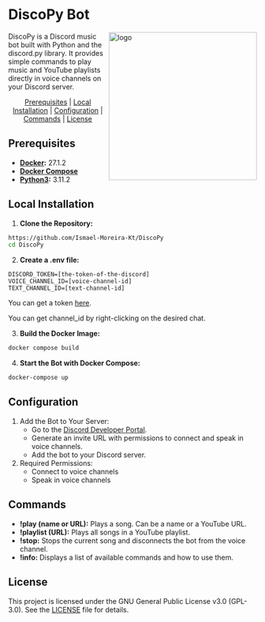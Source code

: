 # DiscoPy Bot
<img 
    src="./assets/logo.png" 
    alt="logo" 
    width="300px" 
    align="right"
/>


<div align="left">
DiscoPy is a Discord music bot built with Python and the discord.py library. It provides simple commands to play music and YouTube playlists directly in voice channels on your Discord server.

<br>

<p align="center"> 
    <a href="#prerequisites">Prerequisites</a> |
    <a href="#local-installation">Local Installation</a> |
    <a href="#configuration">Configuration</a> |
    <a href="#commands">Commands</a> |
    <a href="#license">License</a> 
</p>

## Prerequisites
- **[Docker](https://docs.docker.com/engine/install/):** 27.1.2
- **[Docker Compose](https://docs.docker.com/compose/install/linux/)**
- **[Python3](https://www.python.org/downloads/):** 3.11.2

## Local Installation
1. **Clone the Repository:**
```bash
https://github.com/Ismael-Moreira-Kt/DiscoPy
cd DiscoPy
```

2. **Create a .env file:**
```env
DISCORD_TOKEN=[the-token-of-the-discord]
VOICE_CHANNEL_ID=[voice-channel-id]
TEXT_CHANNEL_ID=[text-channel-id]
```

You can get a token [here](https://discord.com/developers/docs/intro).

You can get channel_id by right-clicking on the desired chat.

3. **Build the Docker Image:**
```bash
docker compose build
```

4. **Start the Bot with Docker Compose:**
```bash
docker-compose up
```

## Configuration
1. Add the Bot to Your Server:
    - Go to the [Discord Developer Portal](https://discord.com/developers/docs/intro).
    - Generate an invite URL with permissions to connect and speak in voice channels.
    - Add the bot to your Discord server.
2. Required Permissions:
    - Connect to voice channels
    - Speak in voice channels

## Commands
- **!play (name or URL):** Plays a song. Can be a name or a YouTube URL.
- **!playlist (URL):** Plays all songs in a YouTube playlist.
- **!stop:** Stops the current song and disconnects the bot from the voice channel.
- **!info:** Displays a list of available commands and how to use them.

## License
This project is licensed under the GNU General Public License v3.0 (GPL-3.0). See the [LICENSE](./LICENSE) file for details.

</div>